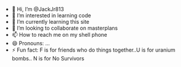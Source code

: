 - 👋 Hi, I’m @JackJr813
- 👀 I’m interested in learning code
- 🌱 I’m currently learning this site
- 💞️ I’m looking to collaborate on masterplans
- 📫 How to reach me on my shell phone
- 😄 Pronouns: ...
- ⚡ Fun fact: F is for friends who do things together..U is for uranium bombs.. N is for No Survivors
<!---
JackJr813/JackJr813 is a ✨ special ✨ repository because its `README.md` (this file) appears on your GitHub profile.
You can click the Preview link to take a look at your changes.
--->
